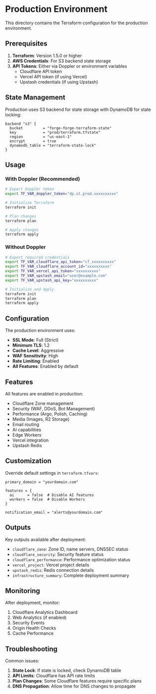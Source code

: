 # Production Environment

This directory contains the Terraform configuration for the production
environment.

## Prerequisites

1. **Terraform**: Version 1.5.0 or higher
2. **AWS Credentials**: For S3 backend state storage
3. **API Tokens**: Either via Doppler or environment variables
   - Cloudflare API token
   - Vercel API token (if using Vercel)
   - Upstash credentials (if using Upstash)

## State Management

Production uses S3 backend for state storage with DynamoDB for state locking:

```hcl
backend "s3" {
  bucket         = "forge-forge-terraform-state"
  key            = "prod/terraform.tfstate"
  region         = "us-east-1"
  encrypt        = true
  dynamodb_table = "terraform-state-lock"
}
```

## Usage

### With Doppler (Recommended)

```bash
# Export Doppler token
export TF_VAR_doppler_token="dp.st.prod.xxxxxxxxxx"

# Initialize Terraform
terraform init

# Plan changes
terraform plan

# Apply changes
terraform apply
```

### Without Doppler

```bash
# Export required credentials
export TF_VAR_cloudflare_api_token="cf_xxxxxxxxxx"
export TF_VAR_cloudflare_account_id="xxxxxxxxxx"
export TF_VAR_vercel_api_token="xxxxxxxxxx"
export TF_VAR_upstash_email="user@example.com"
export TF_VAR_upstash_api_key="xxxxxxxxxx"

# Initialize and apply
terraform init
terraform plan
terraform apply
```

## Configuration

The production environment uses:

- **SSL Mode**: Full (Strict)
- **Minimum TLS**: 1.2
- **Cache Level**: Aggressive
- **WAF Sensitivity**: High
- **Rate Limiting**: Enabled
- **All Features**: Enabled by default

## Features

All features are enabled in production:

- Cloudflare Zone management
- Security (WAF, DDoS, Bot Management)
- Performance (Argo, Polish, Caching)
- Media (Images, R2 Storage)
- Email routing
- AI capabilities
- Edge Workers
- Vercel integration
- Upstash Redis

## Customization

Override default settings in `terraform.tfvars`:

```hcl
primary_domain = "yourdomain.com"

features = {
  ai      = false  # Disable AI features
  workers = false  # Disable Workers
}

notification_email = "alerts@yourdomain.com"
```

## Outputs

Key outputs available after deployment:

- `cloudflare_zone`: Zone ID, name servers, DNSSEC status
- `cloudflare_security`: Security feature status
- `cloudflare_performance`: Performance optimization status
- `vercel_project`: Vercel project details
- `upstash_redis`: Redis connection details
- `infrastructure_summary`: Complete deployment summary

## Monitoring

After deployment, monitor:

1. Cloudflare Analytics Dashboard
2. Web Analytics (if enabled)
3. Security Events
4. Origin Health Checks
5. Cache Performance

## Troubleshooting

Common issues:

1. **State Lock**: If state is locked, check DynamoDB table
2. **API Limits**: Cloudflare has API rate limits
3. **Plan Changes**: Some Cloudflare features require specific plans
4. **DNS Propagation**: Allow time for DNS changes to propagate
